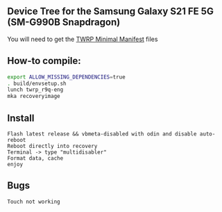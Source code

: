 ## Device Tree for the Samsung Galaxy S21 FE 5G (SM-G990B Snapdragon)
You will need to get the [TWRP Minimal Manifest](https://github.com/minimal-manifest-twrp/platform_manifest_twrp_aosp) files

## How-to compile:

```sh
export ALLOW_MISSING_DEPENDENCIES=true
. build/envsetup.sh
lunch twrp_r9q-eng
mka recoveryimage
```

## Install

```
Flash latest release && vbmeta-disabled with odin and disable auto-reboot
Reboot directly into recovery
Terminal -> type "multidisabler"
Format data, cache
enjoy
```

## Bugs

```
Touch not working
```